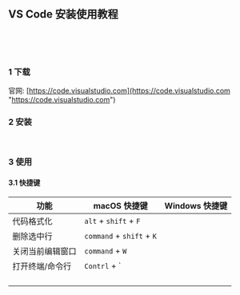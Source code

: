 ## VS Code 安装使用教程  

​    

​    

### 1 下载  

官网: [https://code.visualstudio.com](https://code.visualstudio.com "https://code.visualstudio.com")  

### 2 安装  

​    

### 3 使用  

#### 3.1 快捷键  

| 功能             | macOS 快捷键              | Windows 快捷键 |
| ---------------- | ------------------------- | -------------- |
| 代码格式化       | `alt` + `shift` + `F`     |                |
| 删除选中行       | `command` + `shift` + `K` |                |
| 关闭当前编辑窗口 | `command` + `W`           |                |
| 打开终端/命令行  | `Contrl` + `              |                |
|                  |                           |                |
|                  |                           |                |
|                  |                           |                |
|                  |                           |                |

 


